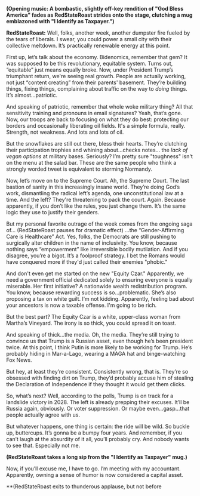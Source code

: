 **(Opening music: A bombastic, slightly off-key rendition of "God Bless America" fades as RedStateRoast strides onto the stage, clutching a mug emblazoned with "I Identify as Taxpayer.")**

**RedStateRoast:** Well, folks, another week, another dumpster fire fueled by the tears of liberals. I swear, you could power a small city with their collective meltdown. It’s practically renewable energy at this point.

First up, let’s talk about the economy. Bidenomics, remember that gem? It was supposed to be this revolutionary, equitable system. Turns out, “equitable” just means equally broke. Now, under President Trump’s triumphant return, we're seeing real growth. People are actually working, not just “content creating” from their parents' basement. They’re building things, fixing things, complaining about traffic on the way to *doing* things. It’s almost…patriotic.

And speaking of patriotic, remember that whole woke military thing? All that sensitivity training and pronouns in email signatures? Yeah, that’s gone. Now, our troops are back to focusing on what they do best: protecting our borders and occasionally liberating oil fields. It's a simple formula, really. Strength, not weakness. And lots and lots of oil.

But the snowflakes are still out there, bless their hearts. They’re clutching their participation trophies and whining about…checks notes… the *lack of vegan options* at military bases. Seriously? I’m pretty sure "toughness" isn't on the menu at the salad bar. These are the same people who think a strongly worded tweet is equivalent to storming Normandy.

Now, let’s move on to the Supreme Court. Ah, the Supreme Court. The last bastion of sanity in this increasingly insane world. They’re doing God’s work, dismantling the radical left’s agenda, one unconstitutional law at a time. And the left? They're threatening to pack the court. Again. Because apparently, if you don’t like the rules, you just change them. It’s the same logic they use to justify their genders.

But my personal favorite outrage of the week comes from the ongoing saga of… (RedStateRoast pauses for dramatic effect) …the “Gender-Affirming Care is Healthcare” Act. Yes, folks, the Democrats are still pushing to surgically alter children in the name of inclusivity. You know, because nothing says “empowerment” like irreversible bodily mutilation. And if you disagree, you’re a bigot. It’s a foolproof strategy. I bet the Romans would have conquered more if they'd just called their enemies "phobic."

And don't even get me started on the new "Equity Czar." Apparently, we need a government official dedicated solely to ensuring everyone is equally miserable. Her first initiative? A nationwide wealth redistribution program. You know, because rewarding success is so…problematic. She’s also proposing a tax on white guilt. I’m not kidding. Apparently, feeling bad about your ancestors is now a taxable offense. I'm going to be rich.

But the best part? The Equity Czar is a white, upper-class woman from Martha’s Vineyard. The irony is so thick, you could spread it on toast.

And speaking of thick…the media. Oh, the media. They’re still trying to convince us that Trump is a Russian asset, even though he’s been president twice. At this point, I think Putin is more likely to be working for Trump. He’s probably hiding in Mar-a-Lago, wearing a MAGA hat and binge-watching Fox News.

But hey, at least they’re consistent. Consistently wrong, that is. They’re so obsessed with finding dirt on Trump, they’d probably accuse him of stealing the Declaration of Independence if they thought it would get them clicks.

So, what’s next? Well, according to the polls, Trump is on track for a landslide victory in 2028. The left is already prepping their excuses. It’ll be Russia again, obviously. Or voter suppression. Or maybe even…gasp…that people actually agree with us.

But whatever happens, one thing is certain: the ride will be wild. So buckle up, buttercups. It’s gonna be a bumpy four years. And remember, if you can’t laugh at the absurdity of it all, you’ll probably cry. And nobody wants to see that. Especially not me.

**(RedStateRoast takes a long sip from the "I Identify as Taxpayer" mug.)**

Now, if you’ll excuse me, I have to go. I’m meeting with my accountant. Apparently, owning a sense of humor is now considered a capital asset.

**(RedStateRoast exits to thunderous applause, but not before